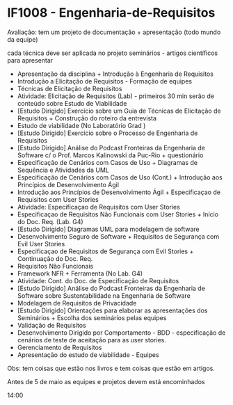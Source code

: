 # IF1008 - Engenharia-de-Requisitos

Avaliação: tem um projeto de documentação + apresentação (todo mundo da equipe)

cada técnica deve ser aplicada no projeto
seminários - artigos científicos para apresentar

- Apresentação da disciplina + Introdução à Engenharia de Requisitos
- Introdução a Elicitação de Requisitos - Formação de equipes
- Técnicas de Elicitação de Requisitos
- Atividade: Elicitação de Requisitos (Lab) - primeiros 30 min serão de conteúdo sobre Estudo de Viabilidade
- [Estudo Dirigido] Exercício sobre um Guia de Técnicas de Elicitação de Requisitos + Construção do roteiro da entrevista 
- Estudo de viabilidade (No Laboratório Grad )
- [Estudo Dirigido] Exercício sobre o Processo de Engenharia de Requisitos  
- [Estudo Dirigido] Análise do Podcast Fronteiras da Engenharia de Software c/ o Prof. Marcos Kalinowski da Puc-Rio  + questionário
- Especificação de Cenários com Casos de Uso + Diagramas de Sequência e Atividades da UML  
- Especificação de Cenários com Casos de Uso (Cont.) + Introdução aos Princípios de Desenvolvimento  Ágil
- Introdução aos Princípios de Desenvolvimento  Ágil + Especificaçao de Requisitos com User Stories 
- Atividade: Especificaçao de Requisitos com User Stories
- Especificaçao de Requisitos Não Funcionais com User Stories + Início do Doc. Req. (Lab. G4)
- [Estudo Dirigido] Diagramas UML para modelagem de software
- Desenvolvimento Seguro de Software + Requisitos de Segurança com Evil User Stories
- Especificaçao de Requisitos de Segurança com Evil Stories + Continuação do Doc. Req.
- Requisitos Não Funcionais
- Framework NFR + Ferramenta (No Lab. G4)
- Atividade: Cont. do Doc. de Especificação de Requisitos  
- [Estudo Dirigido] Análise do Podcast Fronteiras da Engenharia de Software sobre Sustentabilidade na Engenharia de Software   
- Modelagem de Requisitos de Privacidade
- [Estudo Dirigido] Orientações para elaborar as apresentações dos Seminários + Escolha dos seminários pelas equipes
- Validação de Requisitos
- Desenvolvimento Dirigido por Comportamento - BDD - especificação de cenários de teste de aceitação para as user stories.
- Gerenciamento de Requisitos
- Apresentação do estudo de viabilidade - Equipes

Obs: tem coisas que estão nos livros e tem coisas que estão em artigos.

Antes de 5 de maio as equipes e projetos devem está encominhados

14:00
